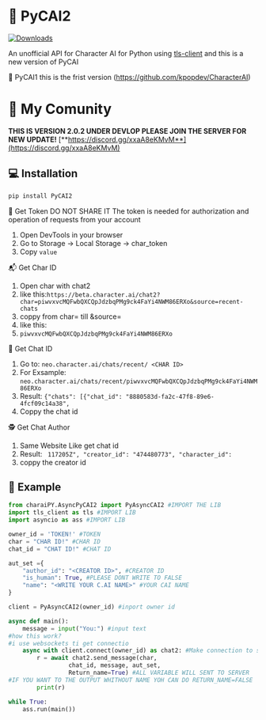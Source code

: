 # 💬 PyCAI2
[![Downloads](https://static.pepy.tech/badge/pycai2)](https://pepy.tech/project/pycai2)

An unofficial API for Character AI for Python using [tls-client](https://github.com/FlorianREGAZ/Python-Tls-Client)
and this is a new version of PyCAI

 💬 PyCAI1
this is the frist version 
(https://github.com/kpopdev/CharacterAI)

# 🏅 My Comunity
**THIS IS VERSION 2.0.2 UNDER DEVLOP PLEASE JOIN THE SERVER FOR NEW UPDATE!**
[**https://discord.gg/xxaA8eKMvM**](https://discord.gg/xxaA8eKMvM)


## 💻 Installation
```bash
pip install PyCAI2
```
🔑 Get Token 
DO NOT SHARE IT
The token is needed for authorization and operation of requests from your account
1. Open DevTools in your browser
2. Go to Storage -> Local Storage -> char_token
3. Copy `value`


📬 Get Char ID
1. Open char with chat2
2. like this:```https://beta.character.ai/chat2?char=piwvxvcMQFwbQXCQpJdzbqPMg9ck4FaYi4NWM86ERXo&source=recent-chats```
3. coppy from char= till &source=
4. like this:
5. ```piwvxvcMQFwbQXCQpJdzbqPMg9ck4FaYi4NWM86ERXo```

👻 Get Chat ID
1. Go to: ```neo.character.ai/chats/recent/ <CHAR ID>```
2. For Exsample: ```neo.character.ai/chats/recent/piwvxvcMQFwbQXCQpJdzbqPMg9ck4FaYi4NWM86ERXo```
3. Result: ```{"chats": [{"chat_id": "8880583d-fa2c-47f8-89e6-4fcf09c14a38",```
4. Coppy the chat id

🕵️ Get Chat Author
1. Same Website Like get chat id
2. Result: ``` 117205Z", "creator_id": "474480773", "character_id":```
3. coppy the creator id 
 

## 📙 Example
```Python
from charaiPY.AsyncPyCAI2 import PyAsyncCAI2 #IMPORT THE LIB
import tls_client as tls #IMPORT LIB
import asyncio as ass #IMPORT LIB

owner_id = 'TOKEN!' #TOKEN 
char = "CHAR ID!" #CHAR ID
chat_id = "CHAT ID!" #CHAT ID

aut_set ={
    "author_id": "<CREATOR ID>", #CREATOR ID
    "is_human": True, #PLEASE DONT WRITE TO FALSE
    "name": "<WRITE YOUR C.AI NAME>" #YOUR CAI NAME 
}

client = PyAsyncCAI2(owner_id) #inport owner id

async def main():
    message = input("You:") #input text
#how this work?
#i use websockets ti get connectio
    async with client.connect(owner_id) as chat2: #Make connection to server
        r = await chat2.send_message(char,
                 chat_id, message, aut_set,
                 Return_name=True) #ALL VARIABLE WILL SENT TO SERVER
#IF YOU WANT TO THE OUTPUT WHITHOUT NAME YOH CAN DO RETURN_NAME=FALSE
        print(r)

while True:
    ass.run(main())
```

